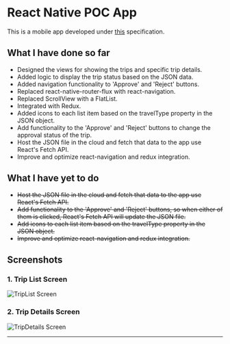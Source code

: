 # React Native POC App
This is a mobile app developed under [this](https://docs.google.com/document/d/1E0Y4EtSRlbWhMoG9Zn_a5HABDDpb6bmPBBdSIEX25FE/edit#heading=h.6soffpkr7f45) specification.

## What I have done so far
* Designed the views for showing the trips and specific trip details.
* Added logic to display the trip status based on the JSON data.
* Added navigation functionality to 'Approve' and 'Reject' buttons.
* Replaced react-native-router-flux with react-navigation.
* Replaced ScrollView with a FlatList.
* Integrated with Redux.
* Added icons to each list item based on the travelType property in the JSON object.
* Add functionality to the 'Approve' and 'Reject' buttons to change the approval status of the trip.
* Host the JSON file in the cloud and fetch that data to the app use React's Fetch API.
* Improve and optimize react-navigation and redux integration.

## What I have yet to do
* ~~Host the JSON file in the cloud and fetch that data to the app use React's Fetch API.~~
* ~~Add functionality to the 'Approve' and 'Reject' buttons, so when either of them is clicked, React's Fetch API will update the JSON file.~~
* ~~Add icons to each list item based on the travelType property in the JSON object.~~
* ~~Improve and optimize react-navigation and redux integration.~~

## Screenshots

### 1. Trip List Screen
![TripList Screen](http://i.imgur.com/k91gYqX.png)

### 2. Trip Details Screen
![TripDetails Screen](http://i.imgur.com/nBnTWnT.png)

***
